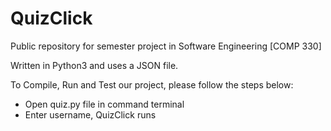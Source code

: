 # QuizClick
Public repository for semester project in Software Engineering [COMP 330]

Written in Python3 and uses a JSON file.

To Compile, Run and Test our project, please follow the steps below:

 - Open quiz.py file in command terminal
 - Enter username, QuizClick runs
